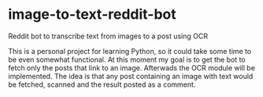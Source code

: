 # image-to-text-reddit-bot
Reddit bot to transcribe text from images to a post using OCR


This is a personal project for learning Python, so it could take some time to be even somewhat functional. At this moment my goal is to get the bot to fetch only the posts that link to an image. Afterwads the OCR module will be implemented. The idea is that any post containing an image with text would be fetched, scanned and the result posted as a comment. 
